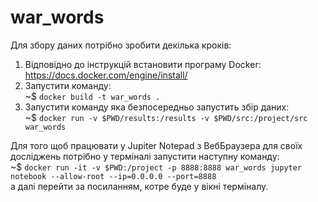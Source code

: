 # war_words

Для збору даних потрібно зробити декілька кроків:
1. Відповідно до інструкцій встановити програму Docker:  
    https://docs.docker.com/engine/install/
2. Запустити команду:  
    ~$ `docker build -t war_words .`
3. Запустити команду яка безпосередньо запустить збір даних:  
    ~$ `docker run -v $PWD/results:/results -v $PWD/src:/project/src war_words`

Для того щоб працювати у Jupiter Notepad з ВебБраузера для своїх досліджень
 потрібно у терміналі запустити наступну команду:  
~$ `docker run -it -v $PWD:/project -p 8888:8888 war_words jupyter notebook --allow-root --ip=0.0.0.0 --port=8888`  
а далі перейти за посиланням, котре буде у вікні терміналу.

